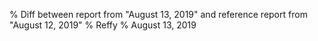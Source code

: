% Diff between report from "August 13, 2019" and reference report from "August 12, 2019"
% Reffy
% August 13, 2019

